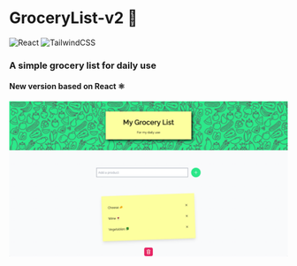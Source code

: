 # GroceryList-v2 🛒

![React](https://img.shields.io/badge/react-%2320232a.svg?style=for-the-badge&logo=react&logoColor=%2361DAFB)
![TailwindCSS](https://img.shields.io/badge/tailwindcss-%2338B2AC.svg?style=for-the-badge&logo=tailwind-css&logoColor=white)

### A simple grocery list for daily use

#### New version based on React ⚛

<p align="center">
<img src="src/images/GL_screen.png" alt="screenshot">
</p>
